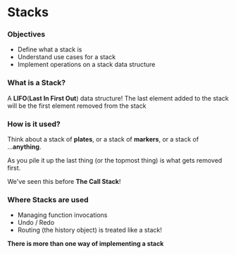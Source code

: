 # Stacks

### Objectives

- Define what a stack is
- Understand use cases for a stack
- Implement operations on a stack data structure

### What is a Stack?

A **LIFO**(**Last In First Out**) data structure! The last element added to the stack will be the first element removed from the stack

### How is it used?

Think about a stack of **plates**, or a stack of **markers**, or a stack of ...**anything**.

As you pile it up the last thing (or the topmost thing) is what gets removed first.

We've seen this before **The Call Stack**!

### Where Stacks are used

- Managing function invocations
- Undo / Redo
- Routing (the history object) is treated like a stack!

**There is more than one way of implementing a stack**